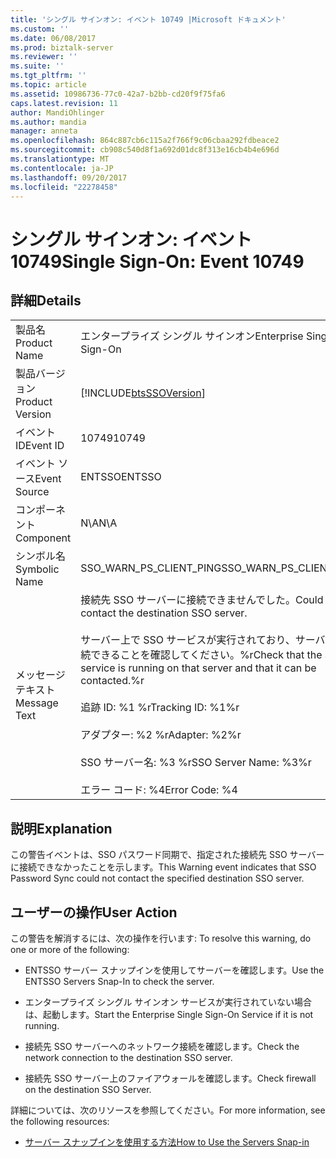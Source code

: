 ```yaml
---
title: 'シングル サインオン: イベント 10749 |Microsoft ドキュメント'
ms.custom: ''
ms.date: 06/08/2017
ms.prod: biztalk-server
ms.reviewer: ''
ms.suite: ''
ms.tgt_pltfrm: ''
ms.topic: article
ms.assetid: 10986736-77c0-42a7-b2bb-cd20f9f75fa6
caps.latest.revision: 11
author: MandiOhlinger
ms.author: mandia
manager: anneta
ms.openlocfilehash: 864c887cb6c115a2f766f9c06cbaa292fdbeace2
ms.sourcegitcommit: cb908c540d8f1a692d01dc8f313e16cb4b4e696d
ms.translationtype: MT
ms.contentlocale: ja-JP
ms.lasthandoff: 09/20/2017
ms.locfileid: "22278458"
---
```

# <a name="single-sign-on-event-10749"></a><span data-ttu-id="a06b7-102">シングル サインオン: イベント 10749</span><span class="sxs-lookup"><span data-stu-id="a06b7-102">Single Sign-On: Event 10749</span></span>
## <a name="details"></a><span data-ttu-id="a06b7-103">詳細</span><span class="sxs-lookup"><span data-stu-id="a06b7-103">Details</span></span>  
  
|||  
|-|-|  
|<span data-ttu-id="a06b7-104">製品名</span><span class="sxs-lookup"><span data-stu-id="a06b7-104">Product Name</span></span>|<span data-ttu-id="a06b7-105">エンタープライズ シングル サインオン</span><span class="sxs-lookup"><span data-stu-id="a06b7-105">Enterprise Single Sign-On</span></span>|  
|<span data-ttu-id="a06b7-106">製品バージョン</span><span class="sxs-lookup"><span data-stu-id="a06b7-106">Product Version</span></span>|[!INCLUDE[btsSSOVersion](../includes/btsssoversion-md.md)]|  
|<span data-ttu-id="a06b7-107">イベント ID</span><span class="sxs-lookup"><span data-stu-id="a06b7-107">Event ID</span></span>|<span data-ttu-id="a06b7-108">10749</span><span class="sxs-lookup"><span data-stu-id="a06b7-108">10749</span></span>|  
|<span data-ttu-id="a06b7-109">イベント ソース</span><span class="sxs-lookup"><span data-stu-id="a06b7-109">Event Source</span></span>|<span data-ttu-id="a06b7-110">ENTSSO</span><span class="sxs-lookup"><span data-stu-id="a06b7-110">ENTSSO</span></span>|  
|<span data-ttu-id="a06b7-111">コンポーネント</span><span class="sxs-lookup"><span data-stu-id="a06b7-111">Component</span></span>|<span data-ttu-id="a06b7-112">N\A</span><span class="sxs-lookup"><span data-stu-id="a06b7-112">N\A</span></span>|  
|<span data-ttu-id="a06b7-113">シンボル名</span><span class="sxs-lookup"><span data-stu-id="a06b7-113">Symbolic Name</span></span>|<span data-ttu-id="a06b7-114">SSO_WARN_PS_CLIENT_PING</span><span class="sxs-lookup"><span data-stu-id="a06b7-114">SSO_WARN_PS_CLIENT_PING</span></span>|  
|<span data-ttu-id="a06b7-115">メッセージ テキスト</span><span class="sxs-lookup"><span data-stu-id="a06b7-115">Message Text</span></span>|<span data-ttu-id="a06b7-116">接続先 SSO サーバーに接続できませんでした。</span><span class="sxs-lookup"><span data-stu-id="a06b7-116">Could not contact the destination SSO server.</span></span><br /><br /> <span data-ttu-id="a06b7-117">サーバー上で SSO サービスが実行されており、サーバーに接続できることを確認してください。%r</span><span class="sxs-lookup"><span data-stu-id="a06b7-117">Check that the SSO service is running on that server and that it can be contacted.%r</span></span><br /><br /> <span data-ttu-id="a06b7-118">追跡 ID: %1 %r</span><span class="sxs-lookup"><span data-stu-id="a06b7-118">Tracking ID: %1%r</span></span><br /><br /> <span data-ttu-id="a06b7-119">アダプター: %2 %r</span><span class="sxs-lookup"><span data-stu-id="a06b7-119">Adapter: %2%r</span></span><br /><br /> <span data-ttu-id="a06b7-120">SSO サーバー名: %3 %r</span><span class="sxs-lookup"><span data-stu-id="a06b7-120">SSO Server Name: %3%r</span></span><br /><br /> <span data-ttu-id="a06b7-121">エラー コード: %4</span><span class="sxs-lookup"><span data-stu-id="a06b7-121">Error Code: %4</span></span>|  
  
## <a name="explanation"></a><span data-ttu-id="a06b7-122">説明</span><span class="sxs-lookup"><span data-stu-id="a06b7-122">Explanation</span></span>  
 <span data-ttu-id="a06b7-123">この警告イベントは、SSO パスワード同期で、指定された接続先 SSO サーバーに接続できなかったことを示します。</span><span class="sxs-lookup"><span data-stu-id="a06b7-123">This Warning event indicates that SSO Password Sync could not contact the specified destination SSO server.</span></span>  
  
## <a name="user-action"></a><span data-ttu-id="a06b7-124">ユーザーの操作</span><span class="sxs-lookup"><span data-stu-id="a06b7-124">User Action</span></span>  
 <span data-ttu-id="a06b7-125">この警告を解消するには、次の操作を行います: </span><span class="sxs-lookup"><span data-stu-id="a06b7-125">To resolve this warning, do one or more of the following:</span></span>  
  
-   <span data-ttu-id="a06b7-126">ENTSSO サーバー スナップインを使用してサーバーを確認します。</span><span class="sxs-lookup"><span data-stu-id="a06b7-126">Use the ENTSSO Servers Snap-In to check the server.</span></span>  
  
-   <span data-ttu-id="a06b7-127">エンタープライズ シングル サインオン サービスが実行されていない場合は、起動します。</span><span class="sxs-lookup"><span data-stu-id="a06b7-127">Start the Enterprise Single Sign-On Service if it is not running.</span></span>  
  
-   <span data-ttu-id="a06b7-128">接続先 SSO サーバーへのネットワーク接続を確認します。</span><span class="sxs-lookup"><span data-stu-id="a06b7-128">Check the network connection to the destination SSO server.</span></span>  
  
-   <span data-ttu-id="a06b7-129">接続先 SSO サーバー上のファイアウォールを確認します。</span><span class="sxs-lookup"><span data-stu-id="a06b7-129">Check firewall on the destination SSO Server.</span></span>  
  
 <span data-ttu-id="a06b7-130">詳細については、次のリソースを参照してください。</span><span class="sxs-lookup"><span data-stu-id="a06b7-130">For more information, see the following resources:</span></span>  
  
-   [<span data-ttu-id="a06b7-131">サーバー スナップインを使用する方法</span><span class="sxs-lookup"><span data-stu-id="a06b7-131">How to Use the Servers Snap-in</span></span>](../core/how-to-use-the-servers-snap-in.md)